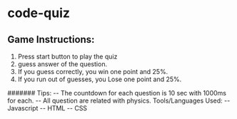# code-quiz
## Game Instructions:
 1. Press start button to play the quiz
 2. guess answer of the question.
 3. If you guess correctly, you win one point and 25%.
 4. If you run out of guesses, you Lose one point and 25%.
 
 ####### Tips: 
   -- The countdown for each question is 10 sec with 1000ms for each.
   -- All question are related with physics.
        Tools/Languages Used:
            -- Javascript 
             -- HTML 
             -- CSS
